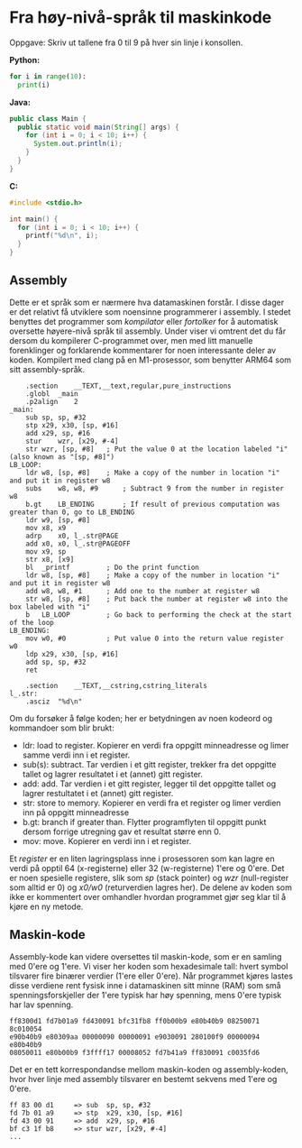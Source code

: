# Fra høy-nivå-språk til maskinkode
Oppgave: Skriv ut tallene fra 0 til 9 på hver sin linje i konsollen.

**Python:**
```python
for i in range(10):
  print(i)
```

**Java:**
```java
public class Main {
  public static void main(String[] args) {
    for (int i = 0; i < 10; i++) {
      System.out.println(i);
    }
  }
}
```

**C:**
```cpp
#include <stdio.h>

int main() {
  for (int i = 0; i < 10; i++) {
    printf("%d\n", i);
  }
}
```

## Assembly
Dette er et språk som er nærmere hva datamaskinen forstår. I disse dager er det relativt få utviklere som noensinne programmerer i assembly. I stedet benyttes det programmer som *kompilator* eller *fortolker* for å automatisk oversette høyere-nivå språk til assembly. Under viser vi omtrent det du får dersom du kompilerer C-programmet over, men med litt manuelle forenklinger og forklarende kommentarer for noen interessante deler av koden. Kompilert med clang på en M1-prosessor, som benytter ARM64 som sitt assembly-språk.
```
	.section	__TEXT,__text,regular,pure_instructions
	.globl	_main
	.p2align	2
_main:
	sub	sp, sp, #32
	stp	x29, x30, [sp, #16]
	add	x29, sp, #16
	stur	wzr, [x29, #-4]
	str	wzr, [sp, #8]   ; Put the value 0 at the location labeled "i" (also known as "[sp, #8]")
LB_LOOP:
	ldr	w8, [sp, #8]    ; Make a copy of the number in location "i" and put it in register w8
	subs	w8, w8, #9      ; Subtract 9 from the number in register w8
	b.gt	LB_ENDING       ; If result of previous computation was greater than 0, go to LB_ENDING
	ldr	w9, [sp, #8]
	mov	x8, x9
	adrp	x0, l_.str@PAGE
	add	x0, x0, l_.str@PAGEOFF
	mov	x9, sp
	str	x8, [x9]
	bl	_printf         ; Do the print function
	ldr	w8, [sp, #8]    ; Make a copy of the number in location "i" and put it in register w8
	add	w8, w8, #1      ; Add one to the number at register w8
	str	w8, [sp, #8]    ; Put back the number at register w8 into the box labeled with "i"
	b	LB_LOOP         ; Go back to performing the check at the start of the loop
LB_ENDING:
	mov	w0, #0          ; Put value 0 into the return value register w0
	ldp	x29, x30, [sp, #16] 
	add	sp, sp, #32
	ret
  
	.section	__TEXT,__cstring,cstring_literals
l_.str:
	.asciz	"%d\n"
```
Om du forsøker å følge koden; her er betydningen av noen kodeord og kommandoer som blir brukt:
 - ldr: load to register. Kopierer en verdi fra oppgitt minneadresse og limer samme verdi inn i et register.
 - sub(s): subtract. Tar verdien i et gitt register, trekker fra det oppgitte tallet og lagrer resultatet i et (annet) gitt register.
 - add: add. Tar verdien i et gitt register, legger til det oppgitte tallet og lagrer restultatet i et (annet) gitt register.
 - str: store to memory. Kopierer en verdi fra et register og limer verdien inn på oppgitt minneadresse
 - b.gt: branch if greater than. Flytter programflyten til oppgitt punkt dersom forrige utregning gav et resultat større enn 0.
 - mov: move. Kopierer en verdi inn i et register.
 
Et *register* er en liten lagringsplass inne i prosessoren som kan lagre en verdi på opptil 64 (x-registerne) eller 32 (w-registerne) 1'ere og 0'ere. Det er noen spesielle registere, slik som *sp* (stack pointer) og *wzr* (null-register som alltid er 0) og *x0/w0* (returverdien lagres her). De delene av koden som ikke er kommentert over omhandler hvordan programmet gjør seg klar til å kjøre en ny metode.

## Maskin-kode
Assembly-kode kan videre oversettes til maskin-kode, som er en samling med 0'ere og 1'ere. Vi viser her koden som hexadesimale tall: hvert symbol tilsvarer fire binærer verdier (1'ere eller 0'ere). Når programmet kjøres lastes disse verdiene rent fysisk inne i datamaskinen sitt minne (RAM) som små spenningsforskjeller der 1'ere typisk har høy spenning, mens 0'ere typisk har lav spenning.
```
ff8300d1 fd7b01a9 fd430091 bfc31fb8 ff0b00b9 e80b40b9 08250071 8c010054
e90b40b9 e80309aa 00000090 00000091 e9030091 280100f9 00000094 e80b40b9 
08050011 e80b00b9 f3ffff17 00008052 fd7b41a9 ff830091 c0035fd6
```

Det er en tett korrespondandse mellom maskin-koden og assembly-koden, hvor hver linje med assembly tilsvarer en bestemt sekvens med 1'ere og 0'ere.
```
ff 83 00 d1  	=> sub	sp, sp, #32
fd 7b 01 a9  	=> stp	x29, x30, [sp, #16]
fd 43 00 91  	=> add	x29, sp, #16
bf c3 1f b8  	=> stur	wzr, [x29, #-4]
...
```
